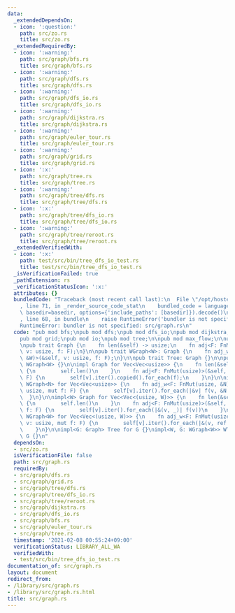 ```yaml
---
data:
  _extendedDependsOn:
  - icon: ':question:'
    path: src/zo.rs
    title: src/zo.rs
  _extendedRequiredBy:
  - icon: ':warning:'
    path: src/graph/bfs.rs
    title: src/graph/bfs.rs
  - icon: ':warning:'
    path: src/graph/dfs.rs
    title: src/graph/dfs.rs
  - icon: ':warning:'
    path: src/graph/dfs_io.rs
    title: src/graph/dfs_io.rs
  - icon: ':warning:'
    path: src/graph/dijkstra.rs
    title: src/graph/dijkstra.rs
  - icon: ':warning:'
    path: src/graph/euler_tour.rs
    title: src/graph/euler_tour.rs
  - icon: ':warning:'
    path: src/graph/grid.rs
    title: src/graph/grid.rs
  - icon: ':x:'
    path: src/graph/tree.rs
    title: src/graph/tree.rs
  - icon: ':warning:'
    path: src/graph/tree/dfs.rs
    title: src/graph/tree/dfs.rs
  - icon: ':x:'
    path: src/graph/tree/dfs_io.rs
    title: src/graph/tree/dfs_io.rs
  - icon: ':warning:'
    path: src/graph/tree/reroot.rs
    title: src/graph/tree/reroot.rs
  _extendedVerifiedWith:
  - icon: ':x:'
    path: test/src/bin/tree_dfs_io_test.rs
    title: test/src/bin/tree_dfs_io_test.rs
  _isVerificationFailed: true
  _pathExtension: rs
  _verificationStatusIcon: ':x:'
  attributes: {}
  bundledCode: "Traceback (most recent call last):\n  File \"/opt/hostedtoolcache/Python/3.9.1/x64/lib/python3.9/site-packages/onlinejudge_verify/documentation/build.py\"\
    , line 71, in _render_source_code_stat\n    bundled_code = language.bundle(stat.path,\
    \ basedir=basedir, options={'include_paths': [basedir]}).decode()\n  File \"/opt/hostedtoolcache/Python/3.9.1/x64/lib/python3.9/site-packages/onlinejudge_verify/languages/user_defined.py\"\
    , line 68, in bundle\n    raise RuntimeError('bundler is not specified: {}'.format(path.as_posix()))\n\
    RuntimeError: bundler is not specified: src/graph.rs\n"
  code: "pub mod bfs;\npub mod dfs;\npub mod dfs_io;\npub mod dijkstra;\npub mod euler_tour;\n\
    pub mod grid;\npub mod io;\npub mod tree;\n\npub mod max_flow;\n\nuse crate::zo::ZeroOne;\n\
    \npub trait Graph {\n    fn len(&self) -> usize;\n    fn adj<F: FnMut(usize)>(&self,\
    \ v: usize, f: F);\n}\n\npub trait WGraph<W>: Graph {\n    fn adj_w<F: FnMut(usize,\
    \ &W)>(&self, v: usize, f: F);\n}\n\npub trait Tree: Graph {}\n\npub trait WTree<W>:\
    \ WGraph<W> {}\n\nimpl Graph for Vec<Vec<usize>> {\n    fn len(&self) -> usize\
    \ {\n        self.len()\n    }\n    fn adj<F: FnMut(usize)>(&self, v: usize, f:\
    \ F) {\n        self[v].iter().copied().for_each(f);\n    }\n}\n\nimpl<N: ZeroOne>\
    \ WGraph<N> for Vec<Vec<usize>> {\n    fn adj_w<F: FnMut(usize, &N)>(&self, v:\
    \ usize, mut f: F) {\n        self[v].iter().for_each(|&v| f(v, &N::ONE))\n  \
    \  }\n}\n\nimpl<W> Graph for Vec<Vec<(usize, W)>> {\n    fn len(&self) -> usize\
    \ {\n        self.len()\n    }\n    fn adj<F: FnMut(usize)>(&self, v: usize, mut\
    \ f: F) {\n        self[v].iter().for_each(|&(v, _)| f(v))\n    }\n}\n\nimpl<W>\
    \ WGraph<W> for Vec<Vec<(usize, W)>> {\n    fn adj_w<F: FnMut(usize, &W)>(&self,\
    \ v: usize, mut f: F) {\n        self[v].iter().for_each(|&(v, ref e)| f(v, e));\n\
    \    }\n}\n\nimpl<G: Graph> Tree for G {}\nimpl<W, G: WGraph<W>> WTree<W> for\
    \ G {}\n"
  dependsOn:
  - src/zo.rs
  isVerificationFile: false
  path: src/graph.rs
  requiredBy:
  - src/graph/dfs.rs
  - src/graph/grid.rs
  - src/graph/tree/dfs.rs
  - src/graph/tree/dfs_io.rs
  - src/graph/tree/reroot.rs
  - src/graph/dijkstra.rs
  - src/graph/dfs_io.rs
  - src/graph/bfs.rs
  - src/graph/euler_tour.rs
  - src/graph/tree.rs
  timestamp: '2021-02-08 00:55:24+09:00'
  verificationStatus: LIBRARY_ALL_WA
  verifiedWith:
  - test/src/bin/tree_dfs_io_test.rs
documentation_of: src/graph.rs
layout: document
redirect_from:
- /library/src/graph.rs
- /library/src/graph.rs.html
title: src/graph.rs
---
```

